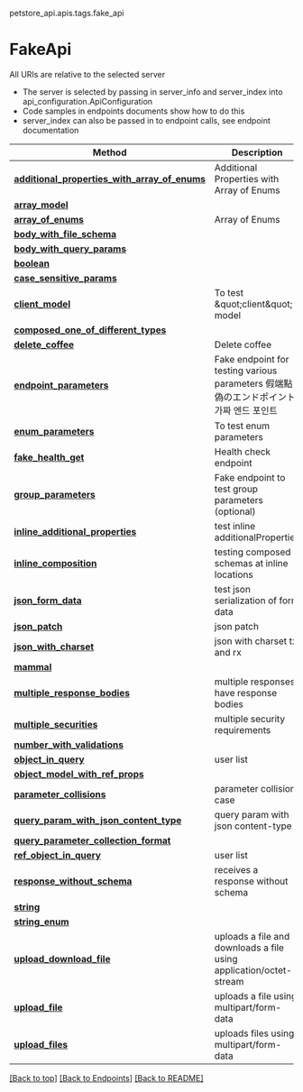 <a name="top"></a>
petstore_api.apis.tags.fake_api
# FakeApi

All URIs are relative to the selected server
- The server is selected by passing in server_info and server_index into api_configuration.ApiConfiguration
- Code samples in endpoints documents show how to do this
- server_index can also be passed in to endpoint calls, see endpoint documentation

Method | Description
------ | -------------
[**additional_properties_with_array_of_enums**](../../paths/fake_additional_properties_with_array_of_enums/get.md) | Additional Properties with Array of Enums
[**array_model**](../../paths/fake_refs_arraymodel/post.md) | 
[**array_of_enums**](../../paths/fake_refs_array_of_enums/post.md) | Array of Enums
[**body_with_file_schema**](../../paths/fake_body_with_file_schema/put.md) | 
[**body_with_query_params**](../../paths/fake_body_with_query_params/put.md) | 
[**boolean**](../../paths/fake_refs_boolean/post.md) | 
[**case_sensitive_params**](../../paths/fake_case_sensitive_params/put.md) | 
[**client_model**](../../paths/fake/patch.md) | To test \&quot;client\&quot; model
[**composed_one_of_different_types**](../../paths/fake_refs_composed_one_of_number_with_validations/post.md) | 
[**delete_coffee**](../../paths/fake_delete_coffee_id/delete.md) | Delete coffee
[**endpoint_parameters**](../../paths/fake/post.md) | Fake endpoint for testing various parameters 假端點 偽のエンドポイント 가짜 엔드 포인트 
[**enum_parameters**](../../paths/fake/get.md) | To test enum parameters
[**fake_health_get**](../../paths/fake_health/get.md) | Health check endpoint
[**group_parameters**](../../paths/fake/delete.md) | Fake endpoint to test group parameters (optional)
[**inline_additional_properties**](../../paths/fake_inline_additional_properties/post.md) | test inline additionalProperties
[**inline_composition**](../../paths/fake_inline_composition/post.md) | testing composed schemas at inline locations
[**json_form_data**](../../paths/fake_json_form_data/get.md) | test json serialization of form data
[**json_patch**](../../paths/fake_json_patch/patch.md) | json patch
[**json_with_charset**](../../paths/fake_json_with_charset/post.md) | json with charset tx and rx
[**mammal**](../../paths/fake_refs_mammal/post.md) | 
[**multiple_response_bodies**](../../paths/fake_multiple_response_bodies/get.md) | multiple responses have response bodies
[**multiple_securities**](../../paths/fake_multiple_securities/get.md) | multiple security requirements
[**number_with_validations**](../../paths/fake_refs_number/post.md) | 
[**object_in_query**](../../paths/fake_obj_in_query/get.md) | user list
[**object_model_with_ref_props**](../../paths/fake_refs_object_model_with_ref_props/post.md) | 
[**parameter_collisions**](../../paths/fake_parameter_collisions1_abab_self_ab/post.md) | parameter collision case
[**query_param_with_json_content_type**](../../paths/fake_query_param_with_json_content_type/get.md) | query param with json content-type
[**query_parameter_collection_format**](../../paths/fake_test_query_paramters/put.md) | 
[**ref_object_in_query**](../../paths/fake_ref_obj_in_query/get.md) | user list
[**response_without_schema**](../../paths/fake_response_without_schema/get.md) | receives a response without schema
[**string**](../../paths/fake_refs_string/post.md) | 
[**string_enum**](../../paths/fake_refs_enum/post.md) | 
[**upload_download_file**](../../paths/fake_upload_download_file/post.md) | uploads a file and downloads a file using application/octet-stream
[**upload_file**](../../paths/fake_upload_file/post.md) | uploads a file using multipart/form-data
[**upload_files**](../../paths/fake_upload_files/post.md) | uploads files using multipart/form-data

[[Back to top]](#top) [[Back to Endpoints]](../../../README.md#Endpoints) [[Back to README]](../../../README.md)
